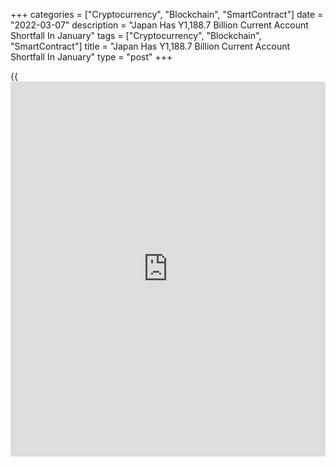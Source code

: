 +++
categories = ["Cryptocurrency", "Blockchain", "SmartContract"]
date = "2022-03-07"
description = "Japan Has Y1,188.7 Billion Current Account Shortfall In January"
tags = ["Cryptocurrency", "Blockchain", "SmartContract"]
title = "Japan Has Y1,188.7 Billion Current Account Shortfall In January"
type = "post"
+++

{{<iframe id="large-banner" src="https://www.bounty.group/#slide=27.0" width="100%" height="600" scrolling="no" style="border: 0px solid rgb(216, 221, 230); border-radius: 3px;">}}

Japan posted a current account deficit of 1,188.7 billion yen in
January, the Ministry of Finance said on Tuesday.

That missed expectations for a shortfall of 880.2 billion yen following
the 370.8 billion yen deficit in December.

Imports were up 39.9 percent on year at 8,166.3 billion yen, while
exports climbed an annual 15.2 percent to 6,562.0 billion yen for a
trade deficit of 1,604.3 billion yen.

The capital account posted a deficit of 9.3 billion yen, while the
financial account saw a surplus of 1,239.0 billion yen.

For comments and feedback [contact](https://www.playgroundfx.com/contact/): editorial@rtt[news](https://www.letsplayfx.com/blog/forex-news-website/).com

[Economic News][1]

 **What parts of the world are seeing the best (and worst) economic
performances lately? Click[here][2] to check out our [Econ Scorecard][2]
and find out! See up-to-the-moment [ranking](https://www.playgroundfx.com/blog/crypto-exchange-ranking/)s for the best and worst
performers in [GDP][3], [unemployment rate][4], [inflation][5] and much
more.**

   1. www.rtt[news](https://www.letsplayfx.com/blog/forex-news-website/).com/Content/EconomicNews.aspx
   2. www.rtt[news](https://www.letsplayfx.com/blog/forex-news-website/).com/economic-scorecard/world-rank/unemployment-rate/highest-performance.aspx
   3. www.rtt[news](https://www.letsplayfx.com/blog/forex-news-website/).com/economic-scorecard/world-rank/GDP/highest-performance.aspx
   4. www.rtt[news](https://www.letsplayfx.com/blog/forex-news-website/).com/economic-scorecard/world-rank/unemployment-rate/lowest-performance.aspx
   5. www.rtt[news](https://www.letsplayfx.com/blog/forex-news-website/).com/economic-scorecard/world-rank/CPI/highest-performance.aspx